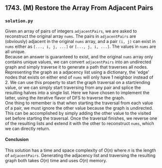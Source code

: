 ## 1743. (M) Restore the Array From Adjacent Pairs

### `solution.py`
Given an array of pairs of integers `adjacentPairs`, we are asked to reconstruct the original array `nums`. The pairs in `adjacentPairs` are (obviously) adjacent in the original `nums` array, and a pair `(i, j)` can exist in `nums` either as `[..., i, j, ...]` or `[..., j, i, ...]`. The values in `nums` are all unique.  
Because an answer is guaranteed to exist, and the original `nums` array only contains unique values, we can convert `adjacentPairs` into an undirected graph and simply traverse it to generate a path that traverses all nodes. Representing the graph as a adjacency list using a dictionary, the 'edge' nodes that exists on either end of `nums` will only have 1 neighbor instead of 2. We can use this property to start the graph traversal on a start/ending value, or we can simply start traversing from any pair and splice the resulting halves into a single list. Here we have chosen to implement the latter, using the iterative flavor of DFS to traverse the graph.  
One thing to remember is that when starting the traversal from each value of a pair, we must ignore the other value because the graph is undirected. This can be accomplished by simply adding the other value to the visited set before starting the traversal. Once the traversal finishes, we reverse one of the resulting lists and extend it with the other to reconstruct `nums`, which we can directly return.  

#### Conclusion
This solution has a time and space complexity of $O(n)$ where $n$ is the length of `adjacentPairs`. Generating the adjacency list and traversing the resulting graph both takes $O(n)$ time and uses $O(n)$ memory.  
  

